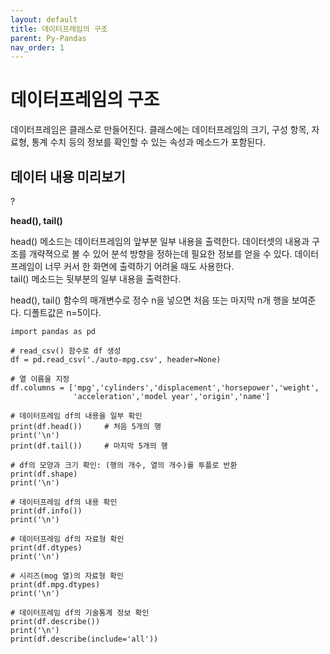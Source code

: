 ```yaml
---
layout: default
title: 데이터프레임의 구조
parent: Py-Pandas
nav_order: 1
---
```


# 데이터프레임의 구조

데이터프레임은 클래스로 만들어진다. 클래스에는 데이터프레임의 크기, 구성 항목, 자료형, 통계 수치 등의 정보를 확인할 수 있는 속성과 메소드가 포함된다.

## 데이터 내용 미리보기

?

**head(), tail()**

head() 메소드는 데이터프레임의 앞부분 일부 내용을 출력한다. 데이터셋의 내용과 구조를 개략젹으로 볼 수 있어 분석 방향을 정하는데 필요한 정보를 얻을 수 있다. 데이터프레임이 너무 커서 한 화면에 출력하기 어려울 때도 사용한다.<br>
tail() 메소드는 뒷부분의 일부 내용을 출력한다.

head(), tail() 함수의 매개변수로 정수 n을 넣으면 처음 또는 마지막 n개 행을 보여준다. 디폴트값은 n=5이다.

```
import pandas as pd

# read_csv() 함수로 df 생성
df = pd.read_csv('./auto-mpg.csv', header=None)

# 열 이름을 지정
df.columns = ['mpg','cylinders','displacement','horsepower','weight',
              'acceleration','model year','origin','name']

# 데이터프레임 df의 내용을 일부 확인 
print(df.head())     # 처음 5개의 행
print('\n')
print(df.tail())     # 마지막 5개의 행

# df의 모양과 크기 확인: (행의 개수, 열의 개수)를 투플로 반환 
print(df.shape)
print('\n')

# 데이터프레임 df의 내용 확인 
print(df.info())
print('\n')

# 데이터프레임 df의 자료형 확인 
print(df.dtypes)
print('\n')

# 시리즈(mog 열)의 자료형 확인 
print(df.mpg.dtypes)
print('\n')

# 데이터프레임 df의 기술통계 정보 확인 
print(df.describe())
print('\n')
print(df.describe(include='all'))
```
